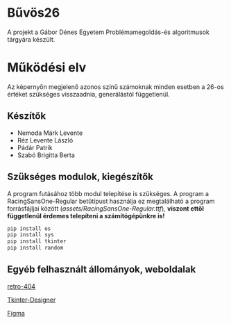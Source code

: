 
# Bűvös26 
A projekt a Gábor Dénes Egyetem Problémamegoldás-és algoritmusok tárgyára készült. 

# Működési elv
Az képernyőn megjelenő azonos színű számoknak minden esetben a 26-os értéket szükséges visszaadnia, generálástól függetlenül.



## Készítők

- Nemoda Márk Levente
- Réz Levente László 
- Pádár Patrik
- Szabó Brigitta Berta





## Szükséges modulok, kiegészítők

A program futásához több modul telepítése is szükséges. A program a RacingSansOne-Regular betűtípust használja ez megtalálható a program forrásfájljai között (*assets/RacingSansOne-Regular.ttf*), **viszont ettől függetlenül érdemes telepíteni a számítógépünkre is!**
```bash
pip install os
pip install sys
pip install tkinter
pip install random 
```


## Egyéb felhasznált állományok, weboldalak

[retro-404](https://github.com/gaoryrt/retro-404)

[Tkinter-Designer](https://github.com/ParthJadhav/Tkinter-Designer)

[Figma](https://www.figma.com/)

